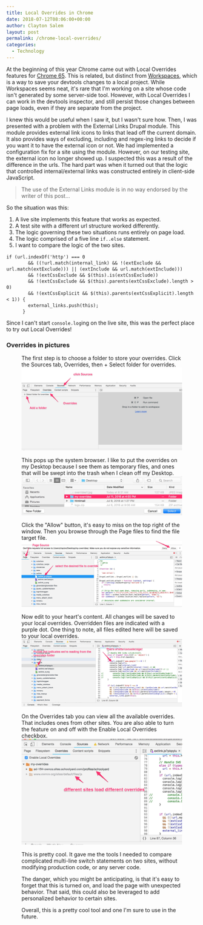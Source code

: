 ```yaml
---
title: Local Overrides in Chrome
date: 2018-07-12T08:06:00+00:00
author: Clayton Salem
layout: post
permalink: /chrome-local-overrides/
categories:
  - Technology
---
```

At the beginning of this year Chrome came out with Local Overrides features for [Chrome 65](https://developers.google.com/web/updates/2018/01/devtools). This is related, but distinct from [Workspaces](https://developers.google.com/web/tools/chrome-devtools/workspaces/), which is a way to save your devtools changes to a local project. While Workspaces seems neat, it's rare that I'm working on a site whose code isn't generated by some server-side tool. However, with Local Overrides I can work in the devtools inspector, and still persist those changes between page loads, even if they are separate from the project.

I knew this would be useful when I saw it, but I wasn't sure how. Then, I was presented with a problem with the External Links Drupal module. This module provides external link icons to links that lead off the current domain. It also provides ways of excluding, including and regex-ing links to decide if you want it to have the external icon or not. We had implemented a configuration fix for a site using the module. However, on our testing site, the external icon no longer showed up. I suspected this was a result of the difference in the urls. The hard part was when it turned out that the logic that controlled internal/external links was constructed entirely in client-side JavaScript.

> The use of the External Links module is in no way endorsed by the writer of this post...

So the situation was this:

1. A live site implements this feature that works as expected.
1. A test site with a different url structure worked differently.
1. The logic governing these two situations runs entirely on page load.
1. The logic comprised of a five line `if..else` statement.
1. I want to compare the logic of the two sites.

```
if (url.indexOf('http') === 0
        && ((!url.match(internal_link) && !(extExclude && url.match(extExclude))) || (extInclude && url.match(extInclude)))
        && !(extCssExclude && $(this).is(extCssExclude))
        && !(extCssExclude && $(this).parents(extCssExclude).length > 0)
        && !(extCssExplicit && $(this).parents(extCssExplicit).length < 1)) {
        external_links.push(this);
      }
```

Since I can't start `console.log`ing on the live site, this was the perfect place to try out Local Overrides!

### Overrides in pictures
<figure>
<figcaption>The first step is to choose a folder to store your overrides. Click the Sources tab, Overrides, then + Select folder for overrides.</figcaption>
<img src="/images/2018/overrides1.jpg" alt="instructional image">
</figure>
<figure>
<figcaption>This pops up the system browser. I like to put the overrides on my Desktop because I see them as temporary files, and ones that will be swept into the trash when I clean off my Desktop.</figcaption>
<img src="/images/2018/overrides2.jpg" alt="instructional image">
</figure>
<figure>
<figcaption>Click the "Allow" button, it's easy to miss on the top right of the window. Then you browse through the Page files to find the file target file.</figcaption>
<img src="/images/2018/overrides3.jpg" alt="instructional image">
</figure>
<figure>
<figcaption>Now edit to your heart's content. All changes will be saved to your local overrides. Overridden files are indicated with a purple dot. One thing to note, all files edited here will be saved to your local overrides.</figcaption>
<img src="/images/2018/overrides4.jpg" alt="instructional image">
</figure>
<figure>
<figcaption>On the Overrides tab you can view all the available overrides. That includes ones from other sites. You are also able to turn the feature on and off with the Enable Local Overrides checkbox.</figcaption>
<img src="/images/2018/overrides5.jpg" alt="instructional image">
</figure>
<figure>

This is pretty cool. It gave me the tools I needed to compare complicated multi-line switch statements on two sites, without modifying production code, or any server code.


The danger, which you might be anticipating, is that it's easy to forget that this is turned on, and load the page with unexpected behavior. That said, this could also be leveraged to add personalized behavior to certain sites.


Overall, this is a pretty cool tool and one I'm sure to use in the future.
